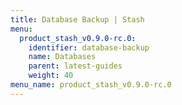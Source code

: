 ```yaml
---
title: Database Backup | Stash
menu:
  product_stash_v0.9.0-rc.0:
    identifier: database-backup
    name: Databases
    parent: latest-guides
    weight: 40
menu_name: product_stash_v0.9.0-rc.0
---
```

